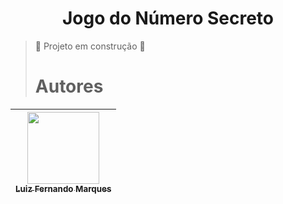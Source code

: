 <h1 align="center"> Jogo do Número Secreto  </h1>

> :construction: Projeto em construção :construction:
>
> # Autores

| [<img loading="lazy" src="https://avatars.githubusercontent.com/u/37356058?v=4" width=115><br><sub>Luiz Fernando Marques</sub>](https://github.com/LuizFerMarques)  
| :---: | 
